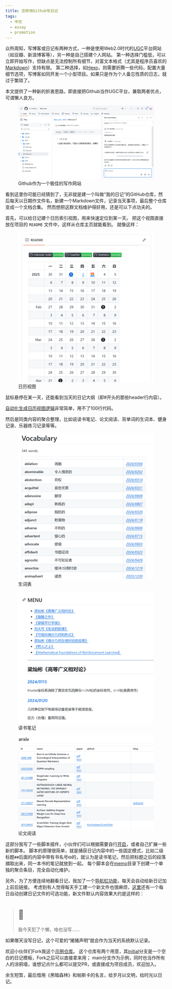 ```yaml
---
title: 怎样用Github写日记
tags:
  - 中文
  - essay
  - promotion
---
```



众所周知，写博客或日记有两种方式，一种是使用Web2.0时代的[UGC](https://zh.wikipedia.org/wiki/用户生成内容)平台网站（如豆瓣、新浪博客等），另一种是自己搭建个人网站。
第一种选择门槛低，可以立即开始写作，但缺点是无法控制所有细节，对富文本格式（尤其是程序员喜欢的[Markdown](https://markdown.com.cn/intro.html#markdown-%E6%98%AF%E4%BB%80%E4%B9%88)）支持有限。
第二种选择，如[Hexo](https://hexo.io/zh-cn/)，则需要折腾一些代码，配置大量细节选项，写博客如同开发一个小型项目。如果只是作为个人备忘性质的日志，就过于繁琐了。

本文提供了一种新的折衷思路，即直接把Github当作UGC平台，兼取两者优点，可谓懒人良方。

<figure>
	<picture>
		<img src="/images/github-diary-demo.png" />
	</picture>
	<figcaption>
		Github作为一个极佳的写作网站
	</figcaption>
</figure>

<!-- more -->

看到这里你可能已经猜到了，无非就是建一个叫做“我的日记”的GitHub仓库，然后每天以日期作文件名，新建一个Markdown文件，记录当天事项，最后整个仓库变成一个文档合集。
然而想把这群文档维护得好用，还是可以下点功夫的。

首先，可以给日记建个日历索引视图，用来快速定位到某一天。
把这个视图直接放在项目的 `README` 文件中，这样从仓库主页就能看到。
就像这样：

<figure>
	<picture>
		<img src="/images/github-diary-calendar.png" />
	</picture>
	<figcaption>
		日历视图
	</figcaption>
</figure>

鼠标悬停在某一天，还能看到当天的日记大纲（即#开头的那些header行内容）。

[自动化生成日历视图逻辑](https://github.com/k-l-lambda/diary-one/blob/main/tools/buildCalendar.js)非常简单，用不了100行代码。

然后是同类内容的聚合整理，比如说读书笔记、论文阅读、背单词的生词本、健身记录、乐器练习记录等等。

<figure>
	<picture>
		<img src="/images/github-diary-vocab.png" width="480" />
	</picture>
	<figcaption>
		生词表
	</figcaption>
</figure>

<figure>
	<picture>
		<img src="/images/github-diary-reading.png" width="480" />
	</picture>
	<figcaption>
		读书笔记
	</figcaption>
</figure>

<figure>
	<picture>
		<img src="/images/github-diary-arxiv.png" width="480" />
	</picture>
	<figcaption>
		论文阅读
	</figcaption>
</figure>

这部分我写了一些脚本插件，小伙伴们可以根据需要自行[开启](https://github.com/k-l-lambda/diary-one/blob/main/tools/buildStatistics.js)，或者自己扩展一些新的脚本。
脚本的原理很简单，就是捕获日记内容中的一些固定模式，比如二级标题`##`后面的内容中带有书名号`《》`的，就认为是读书笔记，然后把标题之后的段落摘取出来，同一本书的笔记就放到一起。
每个脚本会在[memo](https://github.com/k-l-lambda/diary-one/tree/main/memo)目录下创建一个单独的聚合条目，完全自动化维护。

另外，为了方便连续地翻看日记，我加了一个[导航栏功能](https://github.com/k-l-lambda/diary-one/blob/main/tools/cowriter.js#L11)，每天会自动给新日记加上前后链接。
考虑到有人觉得每天手工建一个新文件也很麻烦，[这里](https://github.com/k-l-lambda/diary-one/blob/main/tools/cowriter.js#L5)还有一个每日自动创建日记文件的可选功能，新文件默认内容效果大约是这样的：

> # &#x1f437;
> 我今天犯了个懒，啥也没写……

如果哪天没写日记，这个可爱的“猪猪声明”就会作为当天的系统默认记录。

欢迎小伙伴们Fork我这个[示例仓库](https://github.com/k-l-lambda/diary-one)。
这个仓库有两个用意，其[initial](https://github.com/k-l-lambda/diary-one/tree/initial)分支是一个空白的日记模板，Fork之后可以直接拿来用；
main分支作为示例，同时也当作所有人的涂鸦墙，谁想记点什么都可以提交PR，或直接成为项目成员，欢迎加入。

余生短暂，最后借用《黑暗森林》和帕斯卡的名言，给岁月以文明，给时光以日记。
